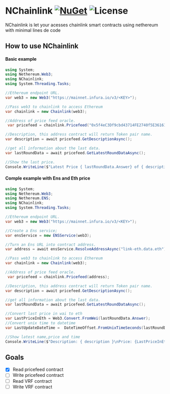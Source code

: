 # NChainlink [![NuGet](https://img.shields.io/nuget/v/NChainlink)](https://www.nuget.org/packages/NChainlink/) ![License](https://img.shields.io/github/license/lucasespinosa28/NChainlink)

NChainlink is let your acesses chainlink smart contracts using nethereum with minimal lines de code 

## How to use NChainlink 
#### Basic example
```C#
using System;
using Nethereum.Web3;
using NChainlink;
using System.Threading.Tasks;

//Ethereum endpoint URL.
var web3 = new Web3("https://mainnet.infura.io/v3/<KEY>");

//Pass web3 to chainlink to access Ethereum
var chainlink = new Chainlink(web3);

//Address of price feed oracle.
 var pricefeed = chainlink.Pricefeed("0x5f4eC3Df9cbd43714FE2740f5E3616155c5b8419");

//Description, this address contract will return Token pair name.
var description = await pricefeed.GetDescriptionAsync();

//get all information about the last data.
var lastRoundData = await pricefeed.GetLatestRoundDataAsync();

//Show the last price.
Console.WriteLine($"Latest Price { lastRoundData.Answer} of { description }")
```
#### Comple example with Ens and Eth price 
```C#
using System;
using Nethereum.Web3;
using Nethereum.ENS;
using NChainlink;
using System.Threading.Tasks;

//Ethereum endpoint URL.
var web3 = new Web3("https://mainnet.infura.io/v3/<KEY>");

//Create a Ens service; 
var ensService = new ENSService(web3);

//Turn an Ens URL into contract address.
var address = await ensService.ResolveAddressAsync("link-eth.data.eth");

//Pass web3 to chainlink to access Ethereum
var chainlink = new Chainlink(web3);

//Address of price feed oracle.
 var pricefeed = chainlink.Pricefeed(address);

//Description, this address contract will return Token pair name.
var description = await pricefeed.GetDescriptionAsync();

//get all information about the last data.
var lastRoundData = await pricefeed.GetLatestRoundDataAsync();

//Convert last price in wai to eth
var LastPriceInEth = Web3.Convert.FromWei(lastRoundData.Answer);
//Convert unix time to datetime
var LastUpdateDateTime =  DateTimeOffset.FromUnixTimeSeconds(lastRoundData.UpdatedAt); 

//Show latest name,price and time
Console.WriteLine($"Description: { description }\nPrice: {LastPriceInEth}\nTime: { LastUpdateDateTime}")
```

## Goals
- [x] Read pricefeed contract
- [ ] Write pricefeed contract
- [ ] Read VRF contract
- [ ] Write VRF contract
